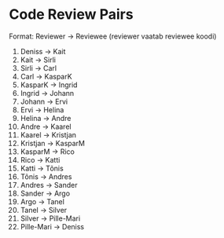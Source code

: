 # Code Review Pairs

Format: Reviewer -> Reviewee (reviewer vaatab reviewee koodi)

1. Deniss -> Kait
2. Kait -> Sirli
3. Sirli -> Carl
4. Carl -> KasparK
5. KasparK -> Ingrid
6. Ingrid -> Johann
7. Johann -> Ervi
8. Ervi -> Helina
9. Helina -> Andre
10. Andre -> Kaarel
11. Kaarel -> Kristjan
12. Kristjan -> KasparM
13. KasparM -> Rico
14. Rico -> Katti
15. Katti -> Tõnis
16. Tõnis -> Andres
17. Andres -> Sander
18. Sander -> Argo
19. Argo -> Tanel
20. Tanel -> Silver
21. Silver -> Pille-Mari
22. Pille-Mari -> Deniss
